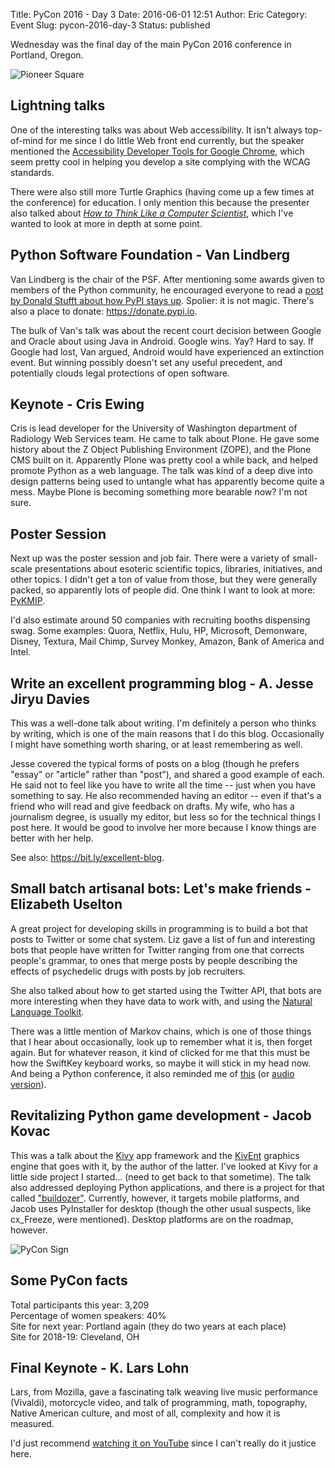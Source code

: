 Title: PyCon 2016 - Day 3
Date: 2016-06-01 12:51
Author: Eric
Category: Event
Slug: pycon-2016-day-3
Status: published

Wednesday was the final day of the main PyCon 2016 conference in
Portland, Oregon.

![Pioneer Square]({static}/images/pycon-pioneer.jpg)

Lightning talks
---------------

One of the interesting talks was about Web accessibility. It isn't
always top-of-mind for me since I do little Web front end currently, but
the speaker mentioned the [Accessibility Developer Tools for Google
Chrome](https://chrome.google.com/webstore/detail/accessibility-developer-t/fpkknkljclfencbdbgkenhalefipecmb?hl=en),
which seem pretty cool in helping you develop a site complying with the
WCAG standards.

There were also still more Turtle Graphics (having come up a few times
at the conference) for education. I only mention this because the
presenter also talked about *[How to Think Like a Computer
Scientist](http://interactivepython.org/courselib/static/thinkcspy/index.html)*,
which I've wanted to look at more in depth at some point.

Python Software Foundation - Van Lindberg
-----------------------------------------

Van Lindberg is the chair of the PSF. After mentioning some awards given
to members of the Python community, he encouraged everyone to read a
[post by Donald Stufft about how PyPI stays
up](https://caremad.io/2016/05/powering-pypi/). Spolier: it is not
magic. There's also a place to donate: https://donate.pypi.io.

The bulk of Van's talk was about the recent court decision between
Google and Oracle about using Java in Android. Google wins. Yay? Hard to
say. If Google had lost, Van argued, Android would have experienced an
extinction event. But winning possibly doesn't set any useful precedent,
and potentially clouds legal protections of open software.

Keynote - Cris Ewing
--------------------

Cris is lead developer for the University of Washington department of
Radiology Web Services team. He came to talk about Plone. He gave some
history about the Z Object Publishing Environment (ZOPE), and the Plone
CMS built on it. Apparently Plone was pretty cool a while back, and
helped promote Python as a web language. The talk was kind of a deep
dive into design patterns being used to untangle what has apparently
become quite a mess. Maybe Plone is becoming something more bearable
now? I'm not sure.

Poster Session
--------------

Next up was the poster session and job fair. There were a variety of
small-scale presentations about esoteric scientific topics, libraries,
initiatives, and other topics. I didn't get a ton of value from those,
but they were generally packed, so apparently lots of people did. One
think I want to look at more:
[PyKMIP](https://github.com/OpenKMIP/PyKMIP).

I'd also estimate around 50 companies with recruiting booths dispensing
swag. Some examples: Quora, Netflix, Hulu, HP, Microsoft, Demonware,
Disney, Textura, Mail Chimp, Survey Monkey, Amazon, Bank of America and
Intel.

Write an excellent programming blog - A. Jesse Jiryu Davies
-----------------------------------------------------------

This was a well-done talk about writing. I'm definitely a person who
thinks by writing, which is one of the main reasons that I do this blog.
Occasionally I might have something worth sharing, or at least
remembering as well.

Jesse covered the typical forms of posts on a blog (though he prefers
"essay" or "article" rather than "post"), and shared a good example of
each. He said not to feel like you have to write all the time -- just
when you have something to say. He also recommended having an editor --
even if that's a friend who will read and give feedback on drafts. My
wife, who has a journalism degree, is usually my editor, but less so for
the technical things I post here. It would be good to involve her more
because I know things are better with her help.

See also: <https://bit.ly/excellent-blog>.

Small batch artisanal bots: Let's make friends - Elizabeth Uselton
------------------------------------------------------------------

A great project for developing skills in programming is to build a bot
that posts to Twitter or some chat system. Liz gave a list of fun and
interesting bots that people have written for Twitter ranging from one
that corrects people's grammar, to ones that merge posts by people
describing the effects of psychedelic drugs with posts by job
recruiters.

She also talked about how to get started using the Twitter API, that
bots are more interesting when they have data to work with, and using
the [Natural Language Toolkit](http://www.nltk.org/).

There was a little mention of Markov chains, which is one of those
things that I hear about occasionally, look up to remember what it is,
then forget again. But for whatever reason, it kind of clicked for me
that this must be how the SwiftKey keyboard works, so maybe it will
stick in my head now. And being a Python conference, it also reminded me
of [this](http://www.montypython.net/scripts/word-ass.php) (or [audio
version](https://www.youtube.com/watch?v=8WrDAoXXvw0)).

Revitalizing Python game development - Jacob Kovac
--------------------------------------------------

This was a talk about the [Kivy](https://kivy.org/#home) app framework
and the [KivEnt](http://kivent.org/) graphics engine that goes with it,
by the author of the latter. I've looked at Kivy for a little side
project I started... (need to get back to that sometime). The talk also
addressed deploying Python applications, and there is a project for that
called ["buildozer"](http://buildozer.readthedocs.io/en/latest/).
Currently, however, it targets mobile platforms, and Jacob uses
PyInstaller for desktop (though the other usual suspects, like
cx\_Freeze, were mentioned). Desktop platforms are on the roadmap,
however.

![PyCon Sign]({static}/images/pycon-oregon.jpg)


Some PyCon facts
----------------

Total participants this year: 3,209\
Percentage of women speakers: 40%\
Site for next year: Portland again (they do two years at each place)\
Site for 2018-19: Cleveland, OH

Final Keynote - K. Lars Lohn
----------------------------

Lars, from Mozilla, gave a fascinating talk weaving live music
performance (Vivaldi), motorcycle video, and talk of programming, math,
topography, Native American culture, and most of all, complexity and how
it is measured.

I'd just recommend [watching it on
YouTube](https://www.youtube.com/watch?v=bSfe5M_zG2s) since I can't
really do it justice here.
